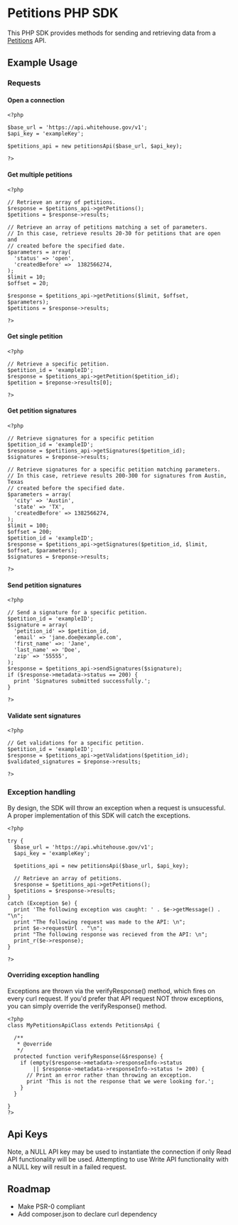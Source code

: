 Petitions PHP SDK
================================================================================

This PHP SDK provides methods for sending and retrieving data from a
[Petitions](https://drupal.org/project/petitions) API.

Example Usage
-------------

### Requests

#### Open a connection

    <?php

    $base_url = 'https://api.whitehouse.gov/v1';
    $api_key = 'exampleKey';

    $petitions_api = new petitionsApi($base_url, $api_key);

    ?>


#### Get multiple petitions

    <?php

    // Retrieve an array of petitions.
    $response = $petitions_api->getPetitions();
    $petitions = $response->results;

    // Retrieve an array of petitions matching a set of parameters.
    // In this case, retrieve results 20-30 for petitions that are open and
    // created before the specified date.
    $parameters = array(
      'status' => 'open',
      'createdBefore' =>  1382566274,
    );
    $limit = 10;
    $offset = 20;

    $response = $petitions_api->getPetitions($limit, $offset, $parameters);
    $petitions = $response->results;

    ?>

#### Get single petition

    <?php

    // Retrieve a specific petition.
    $petition_id = 'exampleID';
    $response = $petitions_api->getPetition($petition_id);
    $petition = $reponse->results[0];

    ?>

#### Get petition signatures

    <?php

    // Retrieve signatures for a specific petition
    $petition_id = 'exampleID';
    $response = $petitions_api->getSignatures($petition_id);
    $signatures = $reponse->results;

    // Retrieve signatures for a specific petition matching parameters.
    // In this case, retrieve results 200-300 for signatures from Austin, Texas
    // created before the specified date.
    $parameters = array(
      'city' => 'Austin',
      'state' => 'TX',
      'createdBefore' => 1382566274,
    );
    $limit = 100;
    $offset = 200;
    $petition_id = 'exampleID';
    $response = $petitions_api->getSignatures($petition_id, $limit, $offset, $parameters);
    $signatures = $reponse->results;

    ?>

#### Send petition signatures

    <?php

    // Send a signature for a specific petition.
    $petition_id = 'exampleID';
    $signature = array(
      'petition_id' => $petition_id,
      'email' => 'jane.doe@example.com',
      'first_name' =>: 'Jane',
      'last_name' => 'Doe',
      'zip' => '55555',
    );
    $response = $petitions_api->sendSignatures($signature);
    if ($response->metadata->status == 200) {
      print 'Signatures submitted successfully.';
    }

    ?>

#### Validate sent signatures

    <?php

    // Get validations for a specific petition.
    $petition_id = 'exampleID';
    $response = $petitions_api->getValidations($petition_id);
    $validated_signatures = $reponse->results;

    ?>

### Exception handling

By design, the SDK will throw an exception when a request is unsucessful.
A proper implementation of this SDK will catch the exceptions.

    <?php

    try {
      $base_url = 'https://api.whitehouse.gov/v1';
      $api_key = 'exampleKey';

      $petitions_api = new petitionsApi($base_url, $api_key);

      // Retrieve an array of petitions.
      $response = $petitions_api->getPetitions();
      $petitions = $response->results;
    }
    catch (Exception $e) {
      print 'The following exception was caught: ' . $e->getMessage() . "\n";
      print "The following request was made to the API: \n";
      print $e->requestUrl . "\n";
      print "The following response was recieved from the API: \n";
      print_r($e->response);
    }

    ?>

#### Overriding exception handling

Exceptions are thrown via the verifyResponse() method, which fires on every
curl request. If you'd prefer that API request NOT throw exceptions, you can
simply override the verifyResponse() method.

    <?php
    class MyPetitionsApiClass extends PetitionsApi {

      /**
       * @override
       */
      protected function verifyResponse(&$response) {
        if (empty($response->metadata->responseInfo->status
            || $response->metadata->responseInfo->status != 200) {
          // Print an error rather than throwing an exception.
          print 'This is not the response that we were looking for.';
        }
      }

    }
    ?>

Api Keys
----------

Note, a NULL API key may be used to instantiate the connection if only Read API
functionality will be used. Attempting to use Write API functionality with a
NULL key will result in a failed request.


Roadmap
----------

* Make PSR-0 compliant
* Add composer.json to declare curl dependency
